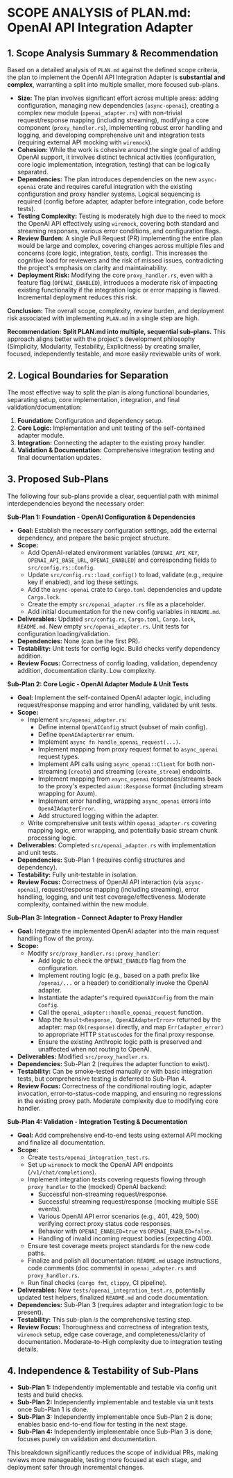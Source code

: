 # SCOPE ANALYSIS of PLAN.md: OpenAI API Integration Adapter

## 1. Scope Analysis Summary & Recommendation

Based on a detailed analysis of `PLAN.md` against the defined scope criteria, the plan to implement the OpenAI API Integration Adapter is **substantial and complex**, warranting a split into multiple smaller, more focused sub-plans.

*   **Size:** The plan involves significant effort across multiple areas: adding configuration, managing new dependencies (`async-openai`), creating a complex new module (`openai_adapter.rs`) with non-trivial request/response mapping (including streaming), modifying a core component (`proxy_handler.rs`), implementing robust error handling and logging, and developing comprehensive unit and integration tests (requiring external API mocking with `wiremock`).
*   **Cohesion:** While the work is cohesive around the single goal of adding OpenAI support, it involves distinct technical activities (configuration, core logic implementation, integration, testing) that can be logically separated.
*   **Dependencies:** The plan introduces dependencies on the new `async-openai` crate and requires careful integration with the existing configuration and proxy handler systems. Logical sequencing is required (config before adapter, adapter before integration, code before tests).
*   **Testing Complexity:** Testing is moderately high due to the need to mock the OpenAI API effectively using `wiremock`, covering both standard and streaming responses, various error conditions, and configuration flags.
*   **Review Burden:** A single Pull Request (PR) implementing the entire plan would be large and complex, covering changes across multiple files and concerns (core logic, integration, tests, config). This increases the cognitive load for reviewers and the risk of missed issues, contradicting the project's emphasis on clarity and maintainability.
*   **Deployment Risk:** Modifying the core `proxy_handler.rs`, even with a feature flag (`OPENAI_ENABLED`), introduces a moderate risk of impacting existing functionality if the integration logic or error mapping is flawed. Incremental deployment reduces this risk.

**Conclusion:** The overall scope, complexity, review burden, and deployment risk associated with implementing `PLAN.md` in a single step are high.

**Recommendation:** **Split PLAN.md into multiple, sequential sub-plans.** This approach aligns better with the project's development philosophy (Simplicity, Modularity, Testability, Explicitness) by creating smaller, focused, independently testable, and more easily reviewable units of work.

## 2. Logical Boundaries for Separation

The most effective way to split the plan is along functional boundaries, separating setup, core implementation, integration, and final validation/documentation:

1.  **Foundation:** Configuration and dependency setup.
2.  **Core Logic:** Implementation and unit testing of the self-contained adapter module.
3.  **Integration:** Connecting the adapter to the existing proxy handler.
4.  **Validation & Documentation:** Comprehensive integration testing and final documentation updates.

## 3. Proposed Sub-Plans

The following four sub-plans provide a clear, sequential path with minimal interdependencies beyond the necessary order:

**Sub-Plan 1: Foundation - OpenAI Configuration & Dependencies**

*   **Goal:** Establish the necessary configuration settings, add the external dependency, and prepare the basic project structure.
*   **Scope:**
    *   Add OpenAI-related environment variables (`OPENAI_API_KEY`, `OPENAI_API_BASE_URL`, `OPENAI_ENABLED`) and corresponding fields to `src/config.rs::Config`.
    *   Update `src/config.rs::load_config()` to load, validate (e.g., require key if enabled), and log these settings.
    *   Add the `async-openai` crate to `Cargo.toml` dependencies and update `Cargo.lock`.
    *   Create the empty `src/openai_adapter.rs` file as a placeholder.
    *   Add initial documentation for the new config variables in `README.md`.
*   **Deliverables:** Updated `src/config.rs`, `Cargo.toml`, `Cargo.lock`, `README.md`. New empty `src/openai_adapter.rs`. Unit tests for configuration loading/validation.
*   **Dependencies:** None (can be the first PR).
*   **Testability:** Unit tests for config logic. Build checks verify dependency addition.
*   **Review Focus:** Correctness of config loading, validation, dependency addition, documentation clarity. Low complexity.

**Sub-Plan 2: Core Logic - OpenAI Adapter Module & Unit Tests**

*   **Goal:** Implement the self-contained OpenAI adapter logic, including request/response mapping and error handling, validated by unit tests.
*   **Scope:**
    *   Implement `src/openai_adapter.rs`:
        *   Define internal `OpenAIConfig` struct (subset of main config).
        *   Define `OpenAIAdapterError` enum.
        *   Implement `async fn handle_openai_request(...)`.
        *   Implement mapping from proxy request format to `async_openai` request types.
        *   Implement API calls using `async_openai::Client` for both non-streaming (`create`) and streaming (`create_stream`) endpoints.
        *   Implement mapping from `async_openai` responses/streams back to the proxy's expected `axum::Response` format (including stream wrapping for Axum).
        *   Implement error handling, wrapping `async_openai` errors into `OpenAIAdapterError`.
        *   Add structured logging within the adapter.
    *   Write comprehensive unit tests within `openai_adapter.rs` covering mapping logic, error wrapping, and potentially basic stream chunk processing logic.
*   **Deliverables:** Completed `src/openai_adapter.rs` with implementation and unit tests.
*   **Dependencies:** Sub-Plan 1 (requires config structures and dependency).
*   **Testability:** Fully unit-testable in isolation.
*   **Review Focus:** Correctness of OpenAI API interaction (via `async-openai`), request/response mapping (including streaming), error handling, logging, and unit test coverage/effectiveness. Moderate complexity, contained within the new module.

**Sub-Plan 3: Integration - Connect Adapter to Proxy Handler**

*   **Goal:** Integrate the implemented OpenAI adapter into the main request handling flow of the proxy.
*   **Scope:**
    *   Modify `src/proxy_handler.rs::proxy_handler`:
        *   Add logic to check the `OPENAI_ENABLED` flag from the configuration.
        *   Implement routing logic (e.g., based on a path prefix like `/openai/...` or a header) to conditionally invoke the OpenAI adapter.
        *   Instantiate the adapter's required `OpenAIConfig` from the main `Config`.
        *   Call the `openai_adapter::handle_openai_request` function.
        *   Map the `Result<Response, OpenAIAdapterError>` returned by the adapter: map `Ok(response)` directly, and map `Err(adapter_error)` to appropriate HTTP `StatusCode`s for the final proxy response.
        *   Ensure the existing Anthropic logic path is preserved and unaffected when not routing to OpenAI.
*   **Deliverables:** Modified `src/proxy_handler.rs`.
*   **Dependencies:** Sub-Plan 2 (requires the adapter function to exist).
*   **Testability:** Can be smoke-tested manually or with basic integration tests, but comprehensive testing is deferred to Sub-Plan 4.
*   **Review Focus:** Correctness of the conditional routing logic, adapter invocation, error-to-status-code mapping, and ensuring no regressions in the existing proxy path. Moderate complexity due to modifying core handler.

**Sub-Plan 4: Validation - Integration Testing & Documentation**

*   **Goal:** Add comprehensive end-to-end tests using external API mocking and finalize all documentation.
*   **Scope:**
    *   Create `tests/openai_integration_test.rs`.
    *   Set up `wiremock` to mock the OpenAI API endpoints (`/v1/chat/completions`).
    *   Implement integration tests covering requests flowing through `proxy_handler` to the (mocked) OpenAI backend:
        *   Successful non-streaming request/response.
        *   Successful streaming request/response (mocking multiple SSE events).
        *   Various OpenAI API error scenarios (e.g., 401, 429, 500) verifying correct proxy status code responses.
        *   Behavior with `OPENAI_ENABLED=true` vs `OPENAI_ENABLED=false`.
        *   Handling of invalid incoming request bodies (expecting 400).
    *   Ensure test coverage meets project standards for the new code paths.
    *   Finalize and polish all documentation: `README.md` usage instructions, code comments (doc comments) in `openai_adapter.rs` and `proxy_handler.rs`.
    *   Run final checks (`cargo fmt`, `clippy`, CI pipeline).
*   **Deliverables:** New `tests/openai_integration_test.rs`, potentially updated test helpers, finalized `README.md` and code documentation.
*   **Dependencies:** Sub-Plan 3 (requires adapter and integration logic to be present).
*   **Testability:** This sub-plan *is* the comprehensive testing step.
*   **Review Focus:** Thoroughness and correctness of integration tests, `wiremock` setup, edge case coverage, and completeness/clarity of documentation. Moderate-to-High complexity due to integration testing details.

## 4. Independence & Testability of Sub-Plans

*   **Sub-Plan 1:** Independently implementable and testable via config unit tests and build checks.
*   **Sub-Plan 2:** Independently implementable and testable via unit tests once Sub-Plan 1 is done.
*   **Sub-Plan 3:** Independently implementable once Sub-Plan 2 is done; enables basic end-to-end flow for testing in the next stage.
*   **Sub-Plan 4:** Independently implementable once Sub-Plan 3 is done; focuses purely on validation and documentation.

This breakdown significantly reduces the scope of individual PRs, making reviews more manageable, testing more focused at each stage, and deployment safer through incremental changes.